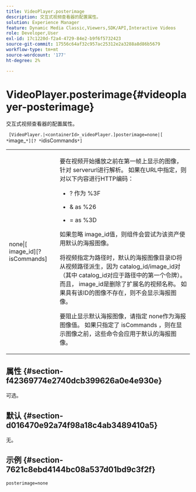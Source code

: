 ```yaml
---
title: VideoPlayer.posterimage
description: 交互式视频查看器的配置属性。
solution: Experience Manager
feature: Dynamic Media Classic,Viewers,SDK/API,Interactive Videos
role: Developer,User
exl-id: 17c1220d-f2a4-4729-84e2-b9f6f5732423
source-git-commit: 17556c64af32c957ac25312e2a3288a8d86b5679
workflow-type: tm+mt
source-wordcount: '177'
ht-degree: 2%

---
```


# VideoPlayer.posterimage{#videoplayer-posterimage}

交互式视频查看器的配置属性。

` [VideoPlayer.|<containerId>_videoPlayer.]posterimage=none|[ *`image_`*][? *`idisCommands`*]`

<table id="table_C616483932C2482CA9794DDD7313FD7C"> 
 <tbody> 
  <tr> 
   <td colname="col1"> <p> <span class="codeph"> none|[<span class="varname"> image_id</span>][?<span class="varname"> isCommands</span>]</span> </p> </td> 
   <td colname="col2"> <p> 要在视频开始播放之前在第一帧上显示的图像，针对<span class="codeph"> serverurl</span>进行解析。 如果在URL中指定，则对以下内容进行HTTP编码： </p> <p> 
     <ul id="ul_B38A687CEFE64C68A0B2C227A68A458F"> 
      <li id="li_E7AE1BDAC17E49E0B7ACF89C5C0529F0"> <p> <span class="codeph"> ?</span> 作为 <span class="codeph"> %3F</span> </p> </li> 
      <li id="li_391CCF067F734480B2B4AFC9760C479A"> <p> <span class="codeph"> &amp;</span> as  <span class="codeph"> %26</span> </p> </li> 
      <li id="li_6824B66A55554C5A8B12874DCF5BFAEE"> <p> <span class="codeph"> =</span> as  <span class="codeph"> %3D</span> </p> </li> 
     </ul> </p> <p>如果忽略<span class="codeph"><span class="varname"> image_id</span></span>值，则组件会尝试为该资产使用默认的海报图像。 </p> <p>将视频指定为路径时，默认的海报图像目录ID将从视频路径派生，因为<span class="codeph"> catalog_id/image_id</span>对（其中<span class="codeph"> catalog_id</span>对应于路径中的第一个令牌）。 而且， <span class="codeph"> image_id</span>是删除了扩展名的视频名称。 如果具有该ID的图像不存在，则不会显示海报图像。 </p> <p>要阻止显示默认海报图像，请指定<span class="codeph"> none</span>作为海报图像值。 如果只指定了<span class="codeph"><span class="varname"> isCommands</span></span> ，则在显示图像之前，这些命令会应用于默认的海报图像。 </p> </td> 
  </tr> 
 </tbody> 
</table>

## 属性 {#section-f42369774e2740dcb399626a0e4e930e}

可选。

## 默认 {#section-d016470e92a74f98a18c4ab3489410a5}

无。

## 示例 {#section-7621c8ebd4144bc08a537d01bd9c3f2f}

```
posterimage=none
```
